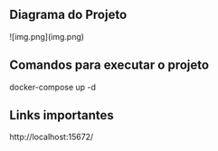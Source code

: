 <h2>Diagrama do Projeto</h2>
![img.png](img.png)



<h2>Comandos para executar o projeto </h2>
docker-compose up -d


<h2>Links importantes </h2>
http://localhost:15672/
